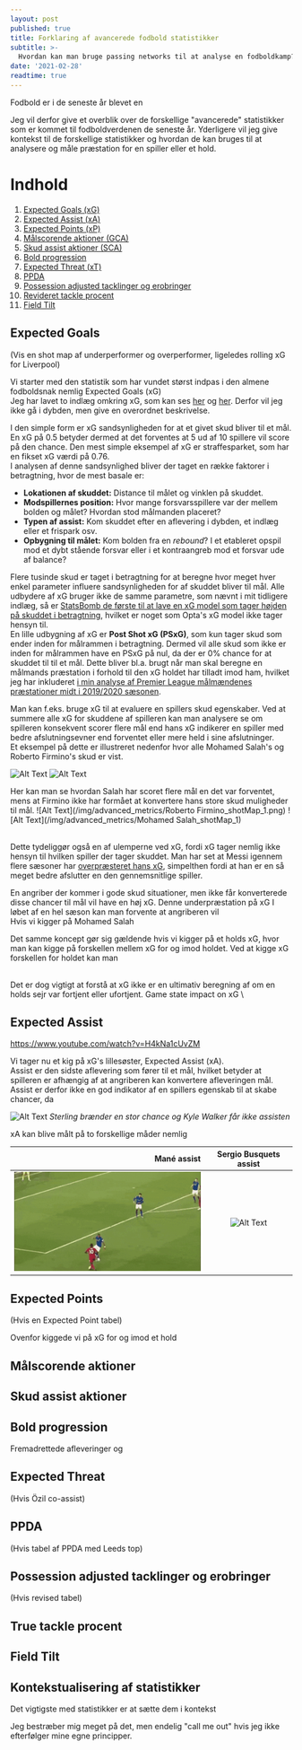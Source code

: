 ```yaml
---
layout: post
published: true
title: Forklaring af avancerede fodbold statistikker
subtitle: >-
  Hvordan kan man bruge passing networks til at analyse en fodboldkamp?
date: '2021-02-28'
readtime: true
---
```


Fodbold er i de seneste år blevet en  

Jeg vil derfor give et overblik over de forskellige "avancerede" statistikker som er kommet til fodboldverdenen de seneste år. Yderligere vil jeg give kontekst til de forskellige statistikker og hvordan de kan bruges til at analysere og måle præstation for en spiller eller et hold. 

# Indhold
1. [Expected Goals (xG)](#Expected-Goals)
2. [Expected Assist (xA)](#Expected-Assist)
3. [Expected Points (xP)](#Expected-Points)
4. [Målscorende aktioner (GCA)](#Målscorende-aktioner)
5. [Skud assist aktioner (SCA)](#Skud-assist-aktioner)
6. [Bold progression](#Bold-progression)
7. [Expected Threat (xT)](#Expected-Threat)
8. [PPDA](#PPDA)
9. [Possession adjusted tacklinger og erobringer](#Possession-adjusted-tacklinger-og-erobringer)
10. [Revideret tackle procent](#True-Tackle-procent)
11. [Field Tilt](#Field-Tilt)

## Expected Goals
(Vis en shot map af underperformer og overperformer, ligeledes rolling xG for Liverpool)

Vi starter med den statistik som har vundet størst indpas i den almene fodboldsnak nemlig Expected Goals (xG)
\
Jeg har lavet to indlæg omkring xG, som kan ses [her](http://roensholt-stats.com/2020-07-08-Hvad-er-Expected-Goals/) og [her](http://roensholt-stats.com/2020-08-14-Hvordan-laver-man-en-xG-model/). Derfor vil jeg ikke gå i dybden, men give en overordnet beskrivelse.

I den simple form er xG sandsynligheden for at et givet skud bliver til et mål. En xG på 0.5 betyder dermed at det forventes at 5 ud af 10 spillere vil score på den chance. Den mest simple eksempel af xG er straffesparket, som har en fikset xG værdi på 0.76.
\
I analysen af denne sandsynlighed bliver der taget en række faktorer i betragtning, hvor de mest basale er:

- **Lokationen af skuddet:** Distance til målet og vinklen på skuddet.
- **Modspillernes position:** Hvor mange forsvarsspillere var der mellem bolden og målet? Hvordan stod målmanden placeret?
- **Typen af assist:** Kom skuddet efter en aflevering i dybden, et indlæg eller et frispark osv.
- **Opbygning til målet:** Kom bolden fra en _rebound_? I et etableret opspil mod et dybt stående forsvar eller i et kontraangreb mod et forsvar ude af balance?

Flere tusinde skud er taget i betragtning for at beregne hvor meget hver enkel parameter influere sandsynligheden for af skuddet bliver til mål. Alle udbydere af xG bruger ikke de samme parametre, som nævnt i mit tidligere indlæg, så er [StatsBomb de første til at lave en xG model som tager højden på skuddet i betragtning](https://statsbomb.com/2020/07/statsbomb-release-expected-goals-with-shot-impact-height/), hvilket er noget som Opta's xG model ikke tager hensyn til.
\
En lille udbygning af xG er **Post Shot xG (PSxG)**, som kun tager skud som ender inden for målrammen i betragtning. Dermed vil alle skud som ikke er inden for målrammen have en PSxG på nul, da der er 0% chance for at skuddet til til et mål. Dette bliver bl.a. brugt når man skal beregne en målmands præstation i forhold til den xG holdet har tilladt imod ham, hvilket jeg har inkluderet [i min analyse af Premier League målmændenes præstationer midt i 2019/2020 sæsonen](http://roensholt-stats.com/2020-02-16-GoalkeepersSoFar-1-af-3/).


Man kan f.eks. bruge xG til at evaluere en spillers skud egenskaber. Ved at summere alle xG for skuddene af spilleren kan man analysere se om spilleren konsekvent scorer flere mål end hans xG indikerer en spiller med bedre afslutningsevner end forventet eller mere held i sine afslutninger.
\
Et eksempel på dette er illustreret nedenfor hvor alle Mohamed Salah's og Roberto Firmino's skud er vist.

![Alt Text](/img/advanced_metrics/Mohamed-Salah_shotMap_1.png)
![Alt Text](/img/advanced_metrics/Roberto-Firmino_shotMap_1.png)

Her kan man se hvordan Salah har scoret flere mål en det var forventet, mens at Firmino ikke har formået at konvertere hans store skud muligheder til mål.
![Alt Text](/img/advanced_metrics/Roberto Firmino_shotMap_1.png)
![Alt Text](/img/advanced_metrics/Mohamed Salah_shotMap_1)

\
Dette tydeliggør også en af ulemperne ved xG, fordi xG tager nemlig ikke hensyn til hvilken spiller der tager skuddet. Man har set at Messi igennem flere sæsoner har [overpræsteret hans xG](https://www.infogol.net/en/blog/analysis/hit-or-miss-the-most-clinical-finishers-in-europe-142020), simpelthen fordi at han er en så meget bedre afslutter en den gennemsnitlige spiller.


En angriber der kommer i gode skud situationer, men ikke får konverterede disse chancer til mål vil have en høj xG. Denne underpræstation på xG I løbet af en hel sæson kan man forvente at angriberen vil  
Hvis vi kigger på Mohamed Salah

Det samme koncept gør sig gældende hvis vi kigger på et holds xG, hvor man kan kigge på forskellen mellem xG for og imod holdet. Ved at kigge xG forskellen for holdet kan man 

\
Det er dog vigtigt at forstå at xG ikke er en ultimativ beregning af om en holds sejr var fortjent eller ufortjent.
Game state impact on xG
\


## Expected Assist

https://www.youtube.com/watch?v=H4kNa1cUvZM

Vi tager nu et kig på xG's lillesøster, Expected Assist (xA).
\
Assist er den sidste aflevering som fører til et mål, hvilket betyder at spilleren er afhængig af at angriberen kan konvertere afleveringen mål. Assist er derfor ikke en god indikator af en spillers egenskab til at skabe chancer, da 

![Alt Text](/img/sterling_miss.gif)
*Sterling brænder en stor chance og Kyle Walker får ikke assisten*

 xA kan blive målt på to forskellige måder nemlig 

Mané assist | Sergio Busquets assist
-----------:|:-------------------:
![Alt Text](/img/mane_assist.gif) | ![Alt Text](https://i.imgur.com/BzyPDZX.gif)






## Expected Points
(Hvis en Expected Point tabel)

Ovenfor kiggede vi på xG for og imod et hold

## Målscorende aktioner

## Skud assist aktioner

## Bold progression

Fremadrettede afleveringer og 

## Expected Threat

(Hvis Özil co-assist)




## PPDA

(Hvis tabel af PPDA med Leeds top)


## Possession adjusted tacklinger og erobringer

(Hvis revised tabel)


## True tackle procent

## Field Tilt

## Kontekstualisering af statistikker

Det vigtigste med statistikker er at sætte dem i kontekst

Jeg bestræber mig meget på det, men endelig "call me out" hvis jeg ikke efterfølger mine egne principper.


